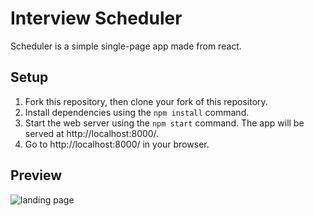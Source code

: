 # Interview Scheduler

Scheduler is a simple single-page app made from react.

## Setup
1. Fork this repository, then clone your fork of this repository.
2. Install dependencies using the `npm install` command.
3. Start the web server using the `npm start` command. The app will be served at http://localhost:8000/.
4. Go to http://localhost:8000/ in your browser.

## Preview
![landing page](https://github.com/Pulse6/scheduler/blob/master/docs/preview.png)